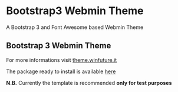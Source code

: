 Bootstrap3 Webmin Theme
=======================

A Bootstrap 3 and Font Awesome based Webmin Theme

Bootstrap 3 Webmin Theme
------------------------------------------------------

For more informations visit [theme.winfuture.it](http://theme.winfuture.it)

The package ready to install is available [here](http://theme.winfuture.it)

**N.B.** Currently the template is recommended **only for test purposes**
